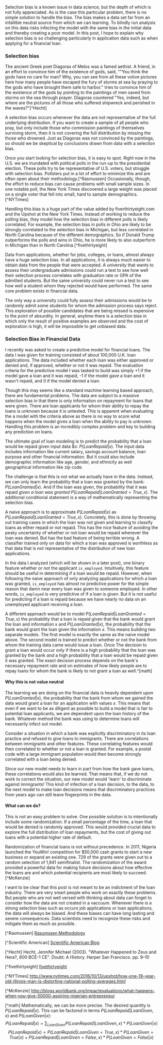 Selection bias is a known issue in data science, but the depth of which is not fully appreciated. As is the case this particular problem, there is no simple solution to handle the bias. The bias makes a data set far from an infallible neutral source from which we can learning. To blindly run analysis on this data risks  infecting the model with the same bias in the initial data and thereby creating a poor model. In this post, I hope to explain why selection bias is so challenging particularly in application data such as when applying for a financial loan.

### Selection bias
The ancient Greek poet Diagoras of Melos was a famed aethist.  A friend, in an effort to convince him of the existence of gods, said, ""You think the gods have no care for man? Why, you can see from all these votive pictures here how many people have escaped the fury of storms at sea by praying to the gods who have brought them safe to harbor."  tries to convince him of the existence of the gods by pointing to the paintings of men saved from storms on the sea through prayer. Diagoras countered "Yes, indeed, but where are the pictures of all those who suffered shipwreck and perished in the waves?"[^Hecht]

A selection bias occurs whenever the data are not representative of the full underlying distribution. If you want to create a sample of all people who pray, but only include those who commission paintings of themselves surviving storm, then it is  not covering the full distribution by missing the those who drowned. Just as Diagoras was not convinced by the paintings, so should we be skeptical by conclusions drawn from data with a selection bias.

Once you start looking for selection bias, it is easy to spot. Right now in the U.S. we are inundated with political polls in the run-up to the presidential election. These polls try to be representative of U.S. voters, but struggle with selection bias. Pollsters put in a lot of effort to minimize this and are often open about their methodology.[^Rasmussen] Occasionally, though, the effort to reduce bias can cause problems with small sample sizes. In one notable poll, the New York Times discovered a large weight was placed on a single voter that fell into small, hard to sample demographics. [^NYTimes]

Handling this bias is a huge part of the value added by fiverthirtyeight.com and the Upshot at the New York Times. Instead of working to reduce the polling bias, they model how the selection bias in different polls is likely correlated. For example, the selection bias in polls in Ohio are likely to be strongly correlated to the selection bias in Michigan, but less correlated in North Carolina because of the different demographics. So if Donald Trump outperforms the polls and wins in Ohio, he is more likely to also outperform in Michigan than in North Carolina.[^fivethirtyeight]

Data from applications, whether for jobs, colleges, or loans, almost always have a huge selection bias. In all applications, it is always much easier to obtain data from the people that were accepted. A university that wants to assess their undergraduate admissions could run a test to see how well their selection process correlates with graduation rate or GPA of the admitted students. But the same university could never run a test to see how well a student whom they rejected would have performed. The same core problem exists in financial data.

 The only way a university could fully assess their admissions would be to randomly admit some students for whom the admission process says reject. This exploration of possible candidates that are being missed is expensive to the point of absurdity. In general, anytime there is a selection bias in which only the result of positive examples are observed and the cost of exploration is high, it will be impossible to get unbiased data.

### Selection Bias in Financial Data
I recently was asked to create a predictive model for financial loans. The data I was given for training consisted of about 100,000 U.K. loan applications. The data included whether each loan was either approved or denied and, if approved, whether or not it was repaid. The evaluation criteria for the predictive model I was tasked to build was simply +1 if the model gave a loan and it was repaid, -1 if the model gave a loan and it wasn't repaid, and 0 if the model denied a loan.

Though this may seems like a standard machine learning based approach, there are fundamental problems. The data are subject to a massive selection bias in that there is only information on repayment for loans that were given. There are loan applicants for whom their ability to repay the loans is unknown because it is untested. This is apparent when evaluating the a model with the criteria above as there is no way to score what happens when the model gives a loan when the ability to pay is unknown. Handling this problem is an incredibly complex problem and key to building any prediction on loans.

The ultimate goal of loan modeling is to predict the probability that a loan would be repaid given input data $x: $P(LoanRepaid | x)$. The input data includes information like current salary, savings account balance, loan purpose and other financial information. But it could also include demographic information like age, gender, and ethnicity as well geographical information like zip code.

The challenge is that this is not what we actually have in the data. Instead, we can only learn the probability that a loan was granted by the bank: $P(LoanGranted | x)$. And if the loan was given, the probability that it was repaid _given a loan was granted_ $P(LoanRepaid | LoanGranted=True, x)$. The additional conditional statement is a way of mathematically representing the selection bias.

A naive approach is to approximate $P(LoanRepaid | x)$ as $P(LoanRepaid | LoanGranted=True, x)$. Concretely, this is done by throwing out training cases in which the loan was not given and learning to classify loans as either repaid or not repaid. This has the nice feature of avoiding the pesky uncertainty of whether or not loan would be repaid whenever the loan was denied. But has the bad feature of being terrible wrong. A classifier trained only on data for which a loan was approved is worthless as that data that is not representative of the distribution of new loan applications.

In the data I analyzed (which will be shown in a later post), one binary feature whether or not the applicant `is_employed`. Intuitively, this feature should be useful in determining if a loan would be repaid. However, when following the naive approach of only analyzing applications for which a loan was granted, `is_employed` has almost no predictive power for the simple reason that damn near every loan was given to someone employed. In other words, `is_employed` is very predictive of if a loan is given. But it is not useful for predicting if a loan is repaid because we have nearly no data on an unemployed applicant receiving a loan.

A different approach would be to model $P(LoanRepaid | LoanGranted=True, x)$ the probability that a loan is repaid given that the bank would grant the loan and information $x$ and $P(LoanGranted | x)$, the probability that the bank would grant the loan given the information $x$. This means building two separate models. The first model is exactly the same as the naive model above. The second model is trained to predict whether or not the bank from whom the training data came would issue a loan. Once The decision to grant a loan would occur only if there is a high probability that the loan was granted by the bank _and_ a high probability that a loan would be repaid given it was granted. The exact decision process depends on the bank's necessary repayment rate and on estimates of how likely people are to repay loans for whom the bank is likely to not grant a loan as well.^[math]

#### Why this is not value neutral

The learning we are doing on the financial data is heavily dependent upon $P(LoanGranted | x)$, the probability that the bank from whom we gained the data would grant a loan for an application with values $x$. This means that even if we want to be as diligent as possible to build a model that is fair to potential loan applicants, we are dependent upon the loan history of the bank. Whatever method the bank was using to determine loans will necessarily infect out model.

Consider a situation in which a bank was explicitly discriminatory in its loan practice and refused to give loans to immigrants. There are correlations between immigrants and other features. These correlating features would then correlated to whether or not a loan is granted. For example, a postal code with a large immigrant population would then become strongly correlated with a loan being denied.

Since our new model needs to learn in part from how the bank gave loans, these correlations would also be learned. That means that, if we do not work to correct the situation, our new model would 'learn' to discriminate against immigrants! This kind of infection of a loan decision, to the data, to the next model to make loan decisions means that discriminatory practices from years ago can still leave fingerprints in the data.

#### What can we do?

This is not an easy problem to solve. One possible solution is to intentionally include some randomization. If a small percentage of the time, a loan that would be denied is randomly approved. This would provided crucial data to explore the full distribution of loan repayments, but the cost of giving out loans with a potential higher rate of default.

Randomization of financial loans is not without precedence. In 2011, Nigeria launched the YouWin! competition for \$50,000 cash grants to start a new business or expand an existing one. 729 of the grants were given out to a random selection of 1,841 semifinalist. The randomization of the award provided a powerful data for making future decisions about how effective the loans are and which potential recipients are most likely to succeed.[^McKenzie]

I want to be clear that this post is not meant to be an indictment of the loan industry. There are very smart people who work on exactly these problems. But people who are not well versed with thinking about data can forget to consider how the data are not created in a vaccuum. Whenever there is a strong selection bias such as occurs job applications or loan applications, the data will always be biased. And these biases can have long lasting and severe consequences. Data scientists need to recognize these risks and mitigate them as much as possible.




[^Rasmussen] [Rasumssen Methodology](http://www.rasmussenreports.com/public_content/about_us/methodology)

 [^Scientific American] [Scientific American Blog](https://blogs.scientificamerican.com/guest-blog/where-are-the-real-errors-in-political-polls/)

  [^Hecht] Hecht, Jennifer Michael (2003). "Whatever Happened to Zeus and Hera?, 600 BCE-1 CE". Doubt: A History. Harper San Francisco. pp. 9–10

 [^fivethirtyeight] [fivethirtyeight](http://fivethirtyeight.com/features/election-update-north-carolina-is-becoming-a-backstop-for-clinton/)

 [^NYTimes] http://www.nytimes.com/2016/10/13/upshot/how-one-19-year-old-illinois-man-is-distorting-national-polling-averages.html

 [^McKenzie] http://blogs.worldbank.org/impactevaluations/what-happens-when-you-give-50000-aspiring-nigerian-entrepreneur

 [^math] Mathematically, we can be more precise. The desired quantity is $P(LoanRepaid | x)$. This can be factored in terms $P(LoanRepaid | LoanGiven, x)$ and $P(LoanGiven | x)$:
 $$ P(LoanRepaid | x) = \sum_{LoanGiven} P(LoanRepaid | LoanGiven, x) * P(LoanGiven | x)$$
 $$ P(LoanRepaid | x) =  P(LoanRepaid | LoanGiven=True, x) * P(LoanGiven=True|x) + P(LoanRepaid | LoanGiven=False, x) * P(LoanGiven=False|x)$$
